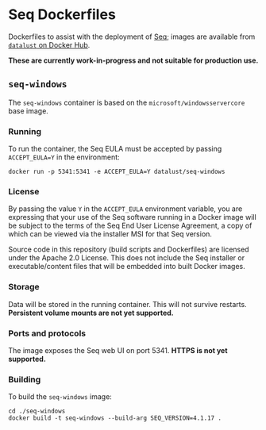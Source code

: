 # Seq Dockerfiles

Dockerfiles to assist with the deployment of [Seq](https://getseq.net); images are available from [`datalust` on Docker Hub](https://hub.docker.com/r/datalust/).

**These are currently work-in-progress and not suitable for production use.**

## `seq-windows`

The `seq-windows` container is based on the `microsoft/windowsservercore` base image.

### Running

To run the container, the Seq EULA must be accepted by passing `ACCEPT_EULA=Y` in the environment:

```shell
docker run -p 5341:5341 -e ACCEPT_EULA=Y datalust/seq-windows
```

### License

By passing the value `Y` in the `ACCEPT_EULA` environment variable, you are expressing that your use of the
Seq software running in a Docker image will be subject to the terms of the Seq End User License Agreement,
a copy of which can be viewed via the installer MSI for that Seq version.

Source code in this repository (build scripts and Dockerfiles) are licensed under the Apache 2.0 License. This
does not include the Seq installer or executable/content files that will be embedded into built Docker images.

### Storage

Data will be stored in the running container. This will not survive restarts. **Persistent volume mounts are not yet supported.**

### Ports and protocols

The image exposes the Seq web UI on port 5341. **HTTPS is not yet supported.**

### Building

To build the `seq-windows` image:

```shell
cd ./seq-windows
docker build -t seq-windows --build-arg SEQ_VERSION=4.1.17 .
```
